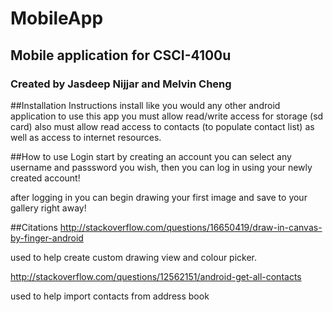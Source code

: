 # MobileApp
## Mobile application for CSCI-4100u
### Created by Jasdeep Nijjar and Melvin Cheng 

##Installation Instructions
install like you would any other android application
to use this app you must allow read/write access for storage (sd card)
also must allow read access to contacts (to populate contact list)
as well as access to internet resources.

##How to use
Login start by creating an account you can select any username and passsword you wish,
then you can log in using your newly created account!

after logging in you can begin drawing your first image and save to your gallery right away!

##Citations 
http://stackoverflow.com/questions/16650419/draw-in-canvas-by-finger-android

used to help create custom drawing view and colour picker.

http://stackoverflow.com/questions/12562151/android-get-all-contacts

used to help import contacts from address book
